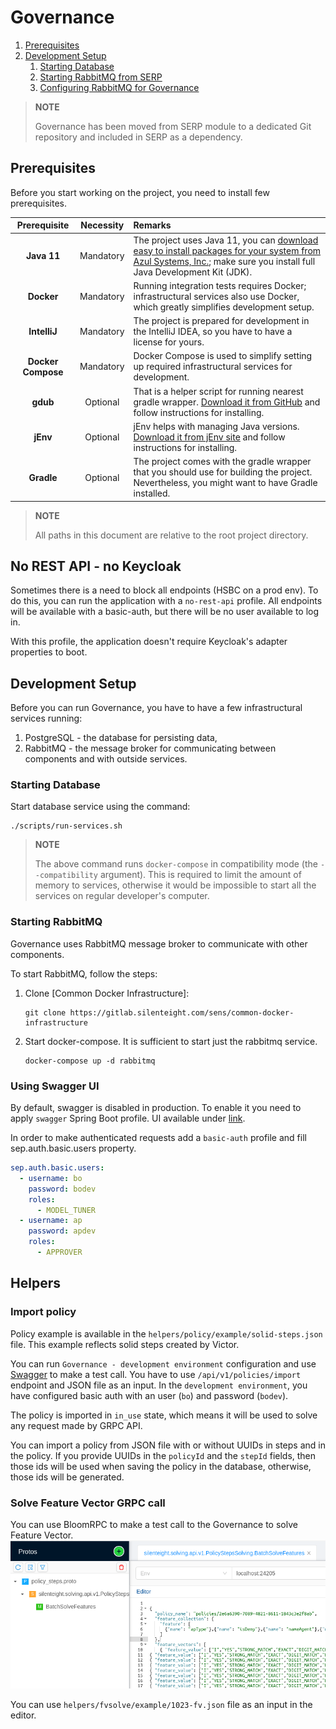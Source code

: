 [TOC levels=2-4 numbered]: # "Governance"

# Governance
1. [Prerequisites](#prerequisites)
1. [Development Setup](#development-setup)
   1. [Starting Database](#starting-database)
   1. [Starting RabbitMQ from SERP](#starting-rabbitmq-from-serp)
   1. [Configuring RabbitMQ for Governance](#configuring-rabbitmq-for-governance)

> **NOTE**
>
> Governance has been moved from SERP module to a dedicated Git repository and included in SERP as a dependency.

## Prerequisites

Before you start working on the project, you need to install few prerequisites.

|    Prerequisite    | Necessity | Remarks                                                                                                                                                                                                                                     |
|:------------------:|:---------:|:--------------------------------------------------------------------------------------------------------------------------------------------------------------------------------------------------------------------------------------------|
|    **Java 11**     | Mandatory | The project uses Java 11, you can [download easy to install packages for your system from Azul Systems, Inc.]( https://www.azul.com/downloads/zulu-community/?&version=java-11-lts); make sure you install full Java Development Kit (JDK). |
|     **Docker**     | Mandatory | Running integration tests requires Docker; infrastructural services also use Docker, which greatly simplifies development setup.                                                                                                            |
|    **IntelliJ**    | Mandatory | The project is prepared for development in the IntelliJ IDEA, so you have to have a license for yours.                                                                                                                                      |
| **Docker Compose** | Mandatory | Docker Compose is used to simplify setting up required infrastructural services for development.                                                                                                                                            |
|      **gdub**      | Optional  | That is a helper script for running nearest gradle wrapper. [Download it from GitHub](https://github.com/dougborg/gdub) and follow instructions for installing.                                                                             |
|      **jEnv**      | Optional  | jEnv helps with managing Java versions. [Download it from jEnv site](https://www.jenv.be/) and follow instructions for installing.                                                                                                          |
|     **Gradle**     | Optional  | The project comes with the gradle wrapper that you should use for building the project. Nevertheless, you might want to have Gradle installed.                                                                                              |

> **NOTE**
>
> All paths in this document are relative to the root project directory.

## No REST API - no Keycloak

Sometimes there is a need to block all endpoints (HSBC on a prod env).
To do this, you can run the application with a `no-rest-api` profile.
All endpoints will be available with a basic-auth, but there will be no user available to log in.

With this profile, the application doesn't require Keycloak's adapter properties to boot.

## Development Setup

Before you can run Governance, you have to have a few infrastructural services running:

1. PostgreSQL - the database for persisting data,
2. RabbitMQ - the message broker for communicating between components and with outside services.

### Starting Database

Start database service using the command:

    ./scripts/run-services.sh

> **NOTE**
>
> The above command runs `docker-compose` in compatibility mode (the `--compatibility` argument).
> This is required to limit the amount of memory to services, otherwise it would be impossible to start all the services on regular developer's computer.

### Starting RabbitMQ
Governance uses RabbitMQ message broker to communicate with other components.

To start RabbitMQ, follow the steps:

1. Clone [Common Docker Infrastructure]:

       git clone https://gitlab.silenteight.com/sens/common-docker-infrastructure

1. Start docker-compose. It is sufficient to start just the rabbitmq service.

       docker-compose up -d rabbitmq

### Using Swagger UI
By default, swagger is disabled in production. To enable it you need to apply `swagger` Spring Boot profile.
UI available under [link](https://localhost:24204/rest/governance/openapi/swagger-ui/index.html?configUrl=/rest/governance/openapi/api-docs/swagger-config).

In order to make authenticated requests add a `basic-auth` profile and fill sep.auth.basic.users property.

```yaml
sep.auth.basic.users:
  - username: bo
    password: bodev
    roles:
      - MODEL_TUNER
  - username: ap
    password: apdev
    roles:
      - APPROVER
```


## Helpers

### Import policy

Policy example is available in the `helpers/policy/example/solid-steps.json` file.
This example reflects solid steps created by Victor.

You can run `Governance - development environment` configuration and
use [Swagger](http://localhost:24204/rest/governance/openapi/swagger-ui/index.html?configUrl=/rest/governance/openapi/api-docs/swagger-config#/import-policy-rest-controller/importPolicy)
to make a test call.
You have to use `/api/v1/policies/import` endpoint and JSON file as an input.
In the `development environment`, you have configured basic auth with an user (`bo`) and
password (`bodev`).

The policy is imported in `in_use` state, which means it will be used to solve any request made by
GRPC API.

You can import a policy from JSON file with or without UUIDs in steps and in the policy.
If you provide UUIDs in the `policyId` and the `stepId` fields, then those ids will be used when
saving the policy in the database, otherwise, those ids will be generated.

### Solve Feature Vector GRPC call

You can use BloomRPC to make a test call to the Governance to solve Feature Vector.
![img.png](governance-documentation/src/img/img.png)

You can use `helpers/fvsolve/example/1023-fv.json` file as an input in the editor.
